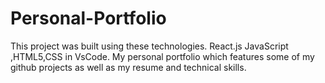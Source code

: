 # Personal-Portfolio
This project was built using these technologies.  React.js JavaScript ,HTML5,CSS in VsCode. My personal portfolio  which features some of my github projects as well as my resume and technical skills.
